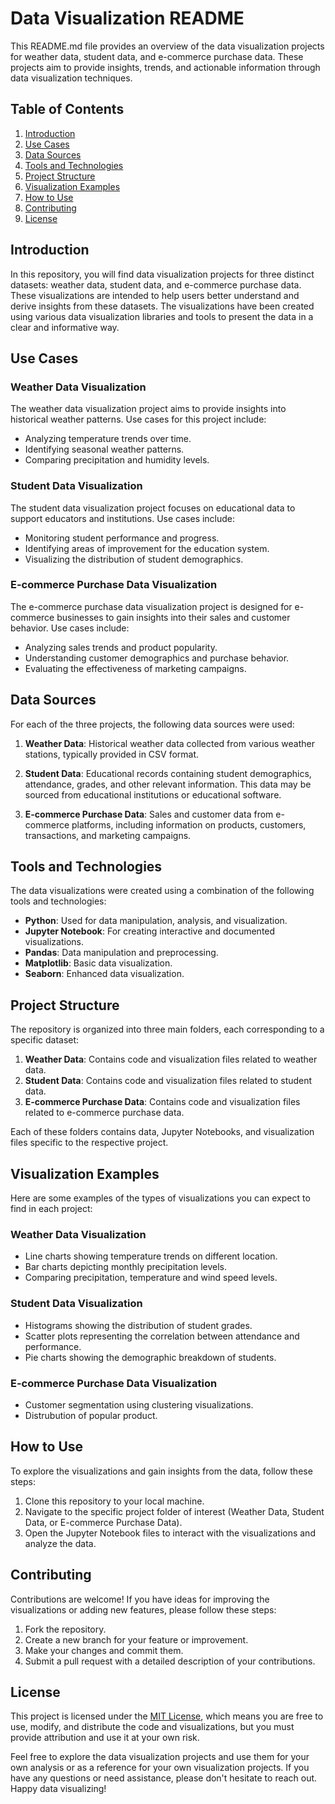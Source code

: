 # Data Visualization README

This README.md file provides an overview of the data visualization projects for weather data, student data, and e-commerce purchase data. These projects aim to provide insights, trends, and actionable information through data visualization techniques.

## Table of Contents

1. [Introduction](#introduction)
2. [Use Cases](#use-cases)
3. [Data Sources](#data-sources)
4. [Tools and Technologies](#tools-and-technologies)
5. [Project Structure](#project-structure)
6. [Visualization Examples](#visualization-examples)
7. [How to Use](#how-to-use)
8. [Contributing](#contributing)
9. [License](#license)

## Introduction

In this repository, you will find data visualization projects for three distinct datasets: weather data, student data, and e-commerce purchase data. These visualizations are intended to help users better understand and derive insights from these datasets. The visualizations have been created using various data visualization libraries and tools to present the data in a clear and informative way.

## Use Cases

### Weather Data Visualization

The weather data visualization project aims to provide insights into historical weather patterns. Use cases for this project include:

- Analyzing temperature trends over time.
- Identifying seasonal weather patterns.
- Comparing precipitation and humidity levels.

### Student Data Visualization

The student data visualization project focuses on educational data to support educators and institutions. Use cases include:

- Monitoring student performance and progress.
- Identifying areas of improvement for the education system.
- Visualizing the distribution of student demographics.

### E-commerce Purchase Data Visualization

The e-commerce purchase data visualization project is designed for e-commerce businesses to gain insights into their sales and customer behavior. Use cases include:

- Analyzing sales trends and product popularity.
- Understanding customer demographics and purchase behavior.
- Evaluating the effectiveness of marketing campaigns.

## Data Sources

For each of the three projects, the following data sources were used:

1. **Weather Data**: Historical weather data collected from various weather stations, typically provided in CSV format.

2. **Student Data**: Educational records containing student demographics, attendance, grades, and other relevant information. This data may be sourced from educational institutions or educational software.

3. **E-commerce Purchase Data**: Sales and customer data from e-commerce platforms, including information on products, customers, transactions, and marketing campaigns.

## Tools and Technologies

The data visualizations were created using a combination of the following tools and technologies:

- **Python**: Used for data manipulation, analysis, and visualization.
- **Jupyter Notebook**: For creating interactive and documented visualizations.
- **Pandas**: Data manipulation and preprocessing.
- **Matplotlib**: Basic data visualization.
- **Seaborn**: Enhanced data visualization.

## Project Structure

The repository is organized into three main folders, each corresponding to a specific dataset:

1. **Weather Data**: Contains code and visualization files related to weather data.
2. **Student Data**: Contains code and visualization files related to student data.
3. **E-commerce Purchase Data**: Contains code and visualization files related to e-commerce purchase data.

Each of these folders contains data, Jupyter Notebooks, and visualization files specific to the respective project.

## Visualization Examples

Here are some examples of the types of visualizations you can expect to find in each project:

### Weather Data Visualization

- Line charts showing temperature trends on different location.
- Bar charts depicting monthly precipitation levels.
- Comparing precipitation, temperature and wind speed levels.
### Student Data Visualization

- Histograms showing the distribution of student grades.
- Scatter plots representing the correlation between attendance and performance.
- Pie charts showing the demographic breakdown of students.

### E-commerce Purchase Data Visualization

- Customer segmentation using clustering visualizations.
- Distrubution of popular product.

## How to Use

To explore the visualizations and gain insights from the data, follow these steps:

1. Clone this repository to your local machine.
2. Navigate to the specific project folder of interest (Weather Data, Student Data, or E-commerce Purchase Data).
3. Open the Jupyter Notebook files to interact with the visualizations and analyze the data.

## Contributing

Contributions are welcome! If you have ideas for improving the visualizations or adding new features, please follow these steps:

1. Fork the repository.
2. Create a new branch for your feature or improvement.
3. Make your changes and commit them.
4. Submit a pull request with a detailed description of your contributions.

## License

This project is licensed under the [MIT License](LICENSE), which means you are free to use, modify, and distribute the code and visualizations, but you must provide attribution and use it at your own risk.

Feel free to explore the data visualization projects and use them for your own analysis or as a reference for your own visualization projects. If you have any questions or need assistance, please don't hesitate to reach out. Happy data visualizing!
